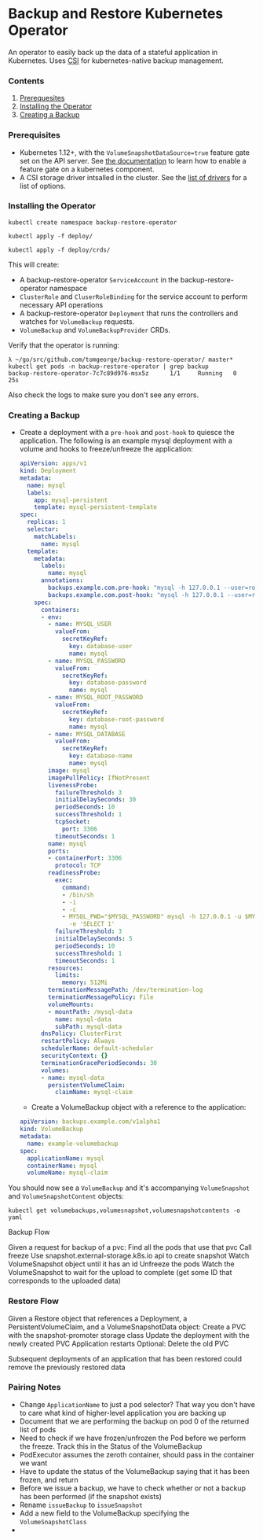 # Backup and Restore Kubernetes Operator

An operator to easily back up the data of a stateful application in Kubernetes.  Uses [CSI](https://kubernetes-csi.github.io/docs/) for kubernetes-native backup management. 


### Contents

1. [Prerequesites](#prereqs)
2. [Installing the Operator](#install)
3. [Creating a Backup](#create)

### Prerequisites <a name="prereqs"></a>

- Kubernetes 1.12+, with the `VolumeSnapshotDataSource=true` feature gate set on the API server.  See [the documentation](https://kubernetes.io/docs/reference/command-line-tools-reference/feature-gates/) to learn how to enable a feature gate on a kubernetes component.
- A CSI storage driver intsalled in the cluster.  See the [list of drivers](https://kubernetes-csi.github.io/docs/drivers.html) for a list of options.


### Installing the Operator <a name="install"></a>

`kubectl create namespace backup-restore-operator`

`kubectl apply -f deploy/`

`kubectl apply -f deploy/crds/`

This will create:

- A backup-restore-operator `ServiceAccount` in the backup-restore-operator namespace
- `ClusterRole` and `CluserRoleBinding` for the service account to perform necessary API operations
- A backup-restore-operator `Deployment` that runs the controllers and watches for `VolumeBackup` requests.
- `VolumeBackup` and `VolumeBackupProvider` CRDs.


Verify that the operator is running:

```
λ ~/go/src/github.com/tomgeorge/backup-restore-operator/ master* kubectl get pods -n backup-restore-operator | grep backup
backup-restore-operator-7c7c89d976-msx5z      1/1     Running   0          25s
```

Also check the logs to make sure you don't see any errors.

### Creating a Backup <a name="create"></a>

+ Create a deployment with a `pre-hook` and `post-hook` to quiesce the application.  The following is an example mysql deployment with a volume and hooks to freeze/unfreeze the application:

  ```yaml
  apiVersion: apps/v1
  kind: Deployment
  metadata:
    name: mysql
    labels:
      app: mysql-persistent
      template: mysql-persistent-template
  spec:
    replicas: 1
    selector:
      matchLabels:
        name: mysql
    template:
      metadata:
        labels:
          name: mysql
        annotations:
          backups.example.com.pre-hook: "mysql -h 127.0.0.1 --user=root --password=$MYSQL_ROOT_PASSWORD --database=$MYSQL_DATABASE -e 'flush tables with read lock;'"
          backups.example.com.post-hook: "mysql -h 127.0.0.1 --user=root --password=$MYSQL_ROOT_PASSWORD --database=$MYSQL_DATABASE -e 'unlock tables;'"
      spec:
        containers:
        - env:
          - name: MYSQL_USER
            valueFrom:
              secretKeyRef:
                key: database-user
                name: mysql
          - name: MYSQL_PASSWORD
            valueFrom:
              secretKeyRef:
                key: database-password
                name: mysql
          - name: MYSQL_ROOT_PASSWORD
            valueFrom:
              secretKeyRef:
                key: database-root-password
                name: mysql
          - name: MYSQL_DATABASE
            valueFrom:
              secretKeyRef:
                key: database-name
                name: mysql
          image: mysql
          imagePullPolicy: IfNotPresent
          livenessProbe:
            failureThreshold: 3
            initialDelaySeconds: 30
            periodSeconds: 10
            successThreshold: 1
            tcpSocket:
              port: 3306
            timeoutSeconds: 1
          name: mysql
          ports:
          - containerPort: 3306
            protocol: TCP
          readinessProbe:
            exec:
              command:
              - /bin/sh
              - -i
              - -c
              - MYSQL_PWD="$MYSQL_PASSWORD" mysql -h 127.0.0.1 -u $MYSQL_USER -D $MYSQL_DATABASE
                -e 'SELECT 1'
            failureThreshold: 3
            initialDelaySeconds: 5
            periodSeconds: 10
            successThreshold: 1
            timeoutSeconds: 1
          resources:
            limits:
              memory: 512Mi
          terminationMessagePath: /dev/termination-log
          terminationMessagePolicy: File
          volumeMounts:
          - mountPath: /mysql-data
            name: mysql-data
            subPath: mysql-data
        dnsPolicy: ClusterFirst
        restartPolicy: Always
        schedulerName: default-scheduler
        securityContext: {}
        terminationGracePeriodSeconds: 30
        volumes:
        - name: mysql-data
          persistentVolumeClaim:
            claimName: mysql-claim
  ```

  + Create a VolumeBackup object with a reference to the application:
  ```yaml
  apiVersion: backups.example.com/v1alpha1
  kind: VolumeBackup
  metadata:
    name: example-volumebackup
  spec:
    applicationName: mysql
    containerName: mysql
    volumeName: mysql-claim
  ```

You should now see a `VolumeBackup` and it's accompanying `VolumeSnapshot` and `VolumeSnapshotContent` objects:

`kubectl get volumebackups,volumesnapshot,volumesnapshotcontents -o yaml`



Backup Flow

Given a request for backup of a pvc:
Find all the pods that use that pvc
Call freeze
Use snapshot.external-storage.k8s.io api to create snapshot
Watch VolumeSnapshot object until it has an id
Unfreeze the pods
Watch the VolumeSnapshot to wait for the upload to complete (get some ID that corresponds to the uploaded data)


### Restore Flow
Given a Restore object that references a Deployment, a PersistentVolumeClaim, and a VolumeSnapshotData object:
Create a PVC with the snapshot-promoter storage class
Update the deployment with the newly created PVC
Application restarts
Optional: Delete the old PVC


Subsequent deployments of an application that has been restored could remove the previously restored data



### Pairing Notes

- Change `ApplicationName` to just a pod selector?  That way you don't have to care what kind of higher-level application you are backing up
- Document that we are performing the backup on pod 0 of the returned list of pods
- Need to check if we have frozen/unfrozen the Pod before we perform the freeze.  Track this in the Status of the VolumeBackup
- PodExecutor assumes the zeroth container, should pass in the container we want
- Have to update the status of the VolumeBackup saying that it has been frozen, and return
- Before we issue a backup, we have to check whether or not a backup has been performed (if the snapshot exists)
- Rename `issueBackup` to `issueSnapshot`
- Add a new field to the VolumeBackup specifying the `VolumeSnapshotClass`
- 
